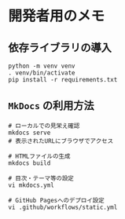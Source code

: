 # 開発者用のメモ

## 依存ライブラリの導入

```shell
python -m venv venv
. venv/bin/activate
pip install -r requirements.txt
```

## `MkDocs` の利用方法

```shell
# ローカルでの見栄え確認
mkdocs serve
# 表示されたURLにブラウザでアクセス

# HTMLファイルの生成
mkdocs build

# 目次・テーマ等の設定
vi mkdocs.yml

# GitHub Pagesへのデプロイ設定
vi .github/workflows/static.yml
```
